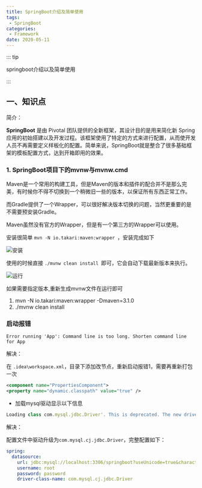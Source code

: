 ```yaml
---
title: SpringBoot介绍及简单使用
tags:
 - SpringBoot
categories:
 - Framework
date: 2020-05-11
---
```


::: tip

springboot介绍以及简单使用

:::

<!-- more -->

## 一、知识点

简介：

**SpringBoot** 是由 Pivotal 团队提供的全新框架，其设计目的是用来简化新 Spring 应用的初始搭建以及开发过程。该框架使用了特定的方式来进行配置，从而使开发人员不再需要定义样板化的配置。简单来说，SpringBoot就是整合了很多基础框架的模板配置方式，达到开箱即用的效果。

### 1. SpringBoot项目下的mvnw与mvnw.cmd

Maven是一个常用的构建工具，但是Maven的版本和插件的配合并不是那么完美，有时候你不得不切换到一个稍微旧一些的版本，以保证所有东西正常工作。

而Gradle提供了一个Wrapper，可以很好解决版本切换的问题，当然更重要的是不需要预安装Gradle。

Maven虽然没有官方的Wrapper，但是有一个第三方的Wrapper可以使用。

安装很简单 `mvn -N io.takari:maven:wrapper `，安装完成如下

![安装](http://ju.outofmemory.cn/imgr?src=http%3A%2F%2Fwww.huangyunkun.com%2Fimages%2F2015%2F10%2Fmaven-wrapper.png)

使用的时候直接 `./mvnw clean install `即可，它会自动下载最新版本来执行。

![运行](http://ju.outofmemory.cn/imgr?src=http%3A%2F%2Fwww.huangyunkun.com%2Fimages%2F2015%2F10%2Fmaven-wrapper-run.png)

如果需要指定版本,重新生成mvnw文件在运行即可

1.  mvn -N io.takari:maven:wrapper -Dmaven=3.1.0
2.  ./mvnw clean install

### 启动报错

```shell
Error running 'App': Command line is too long. Shorten command line for App
```

解决：

在 `.idea\workspace.xml`，目录下添加改节点，重新启动报错1，需要再重新打包一次

```xml
<component name="PropertiesComponent"> 
<property name="dynamic.classpath" value="true" />
```

* 加载mysql驱动显示以下信息

```javascript
Loading class com.mysql.jdbc.Driver'. This is deprecated. The new driver class is com.mysql.cj.jdbc.Driver'. The driver is automatically registered via the SPI and manual loading of the driver class is generally unnecessary.
```

解决：

配置文件中驱动升级为`com.mysql.cj.jdbc.Driver`，完整配置如下：

```yaml
spring:
  datasource:
    url: jdbc:mysql://localhost:3306/springboot?useUnicode=true&characterEncoding=UTF-8&useSSL=false&serverTimezone=CST
    username: root
    password: password
    driver-class-name: com.mysql.cj.jdbc.Driver
```

